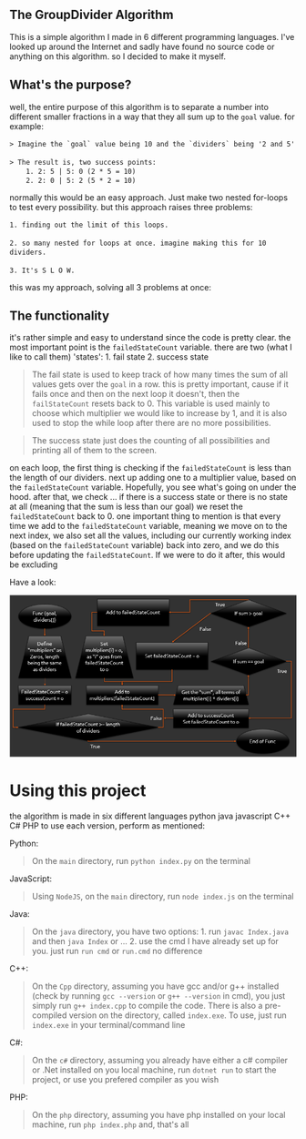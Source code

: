 ## The GroupDivider Algorithm
This is a simple algorithm I made in 6 different programming languages.
I've looked up around the Internet and sadly have found no source code or anything
on this algorithm. so I decided to make it myself.
## What's the purpose?
well, the entire purpose of this algorithm is to separate a number into different smaller fractions
in a way that they all sum up to the `goal` value. for example:
    
    > Imagine the `goal` value being 10 and the `dividers` being '2 and 5'
    
    > The result is, two success points:
        1. 2: 5 | 5: 0 (2 * 5 = 10)
        2. 2: 0 | 5: 2 (5 * 2 = 10)

normally this would be an easy approach. Just make two nested for-loops to test every possibility.
but this approach raises three problems:
    
    1. finding out the limit of this loops.
    
    2. so many nested for loops at once. imagine making this for 10 dividers.
    
    3. It's S L O W.

this was my approach, solving all 3 problems at once:
## The functionality
it's rather simple and easy to understand since the code is pretty clear.
the most important point is the `failedStateCount` variable.
there are two (what I like to call them) 'states':
    1. fail state 2. success state
> The fail state is used to keep track of how many times the sum of all values gets over the `goal` in a row.
this is pretty important, cause if it fails once and then on the next loop it doesn't, then the `failStateCount` resets 
back to 0.
This variable is used mainly to choose which multiplier we would like to increase by 1,
and it is also used to stop the while loop after there are no more possibilities.

> The success state just does the counting of all possibilities and printing all of them to the screen.

on each loop, the first thing is checking if the `failedStateCount` is less than the length of our dividers. next up adding one to a multiplier value, based on the `failedStateCount` variable. Hopefully, you see what's going on under the hood. after that, we check ... if there is a success state or there is no state at all (meaning that the sum is less than our goal) we reset the `failedStateCount` back to 0.
one important thing to mention is that every time we add to the `failedStateCount` variable, meaning we move on to the next index, we also set all the values, including our currently working index (based on the `failedStateCount` variable) back into zero, and we do this before updating the `failedStateCount`. If we were to do it after, this would be excluding

Have a look:

![algo-image](https://github.com/Cubical22/Group-Divider/blob/main/Algorithm-Flowchart.png?raw=true)

# Using this project
the algorithm is made in six different languages
    python  java javascript C++ C# PHP
to use each version, perform as mentioned:
    
Python:
> On the `main` directory, run `python index.py` on the terminal

JavaScript:
> Using `NodeJS`, on the `main` directory, run `node index.js` on the terminal

Java:
> On the `java` directory, you have two options:
    1. run `javac Index.java` and then `java Index` or ...
    2. use the cmd I have already set up for you. just run `run cmd` or `run.cmd`
    no difference

C++:
> On the `Cpp` directory, assuming you have gcc and/or g++ installed (check by running `gcc --version` or `g++ --version` in cmd), you just simply run `g++ index.cpp`
to compile the code. There is also a pre-compiled version on the directory, called `index.exe`. To use, just run `index.exe` in your terminal/command line

C#:
> On the `c#` directory, assuming you already have either a c# compiler or .Net installed on you local machine, run `dotnet run` to start the project, or use you prefered compiler as you wish

PHP:
> On the `php` directory, assuming you have php installed on your local machine, run `php index.php` and, that's all
